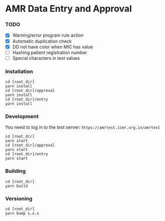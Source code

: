 # AMR Data Entry and Approval

### TODO
- [x] Warning/error program rule action
- [x] Automatic duplication check
- [x] DD not have color when MIC has value
- [ ] Hashing patient registration number
- [ ] Special characters in test values

### Installation
```
cd [root_dir]
yarn install
cd [root_dir]/approval
yarn install
cd [root_dir]/entry
yarn install
```

### Development
You need to log in to the test server:
`https://amrtest.icmr.org.in/amrtest`

```
cd [root_dir]
yarn start
cd [root_dir]/approval
yarn start
cd [root_dir]/entry
yarn start
```

### Building
```
cd [root_dir]
yarn build
```

### Versioning
```
cd [root_dir]
yarn bump x.x.x
```